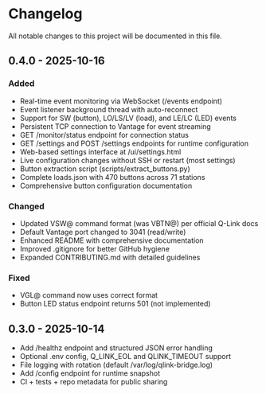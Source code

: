 # Changelog

All notable changes to this project will be documented in this file.

## 0.4.0 - 2025-10-16
### Added
- Real-time event monitoring via WebSocket (/events endpoint)
- Event listener background thread with auto-reconnect
- Support for SW (button), LO/LS/LV (load), and LE/LC (LED) events
- Persistent TCP connection to Vantage for event streaming
- GET /monitor/status endpoint for connection status
- GET /settings and POST /settings endpoints for runtime configuration
- Web-based settings interface at /ui/settings.html
- Live configuration changes without SSH or restart (most settings)
- Button extraction script (scripts/extract_buttons.py)
- Complete loads.json with 470 buttons across 71 stations
- Comprehensive button configuration documentation

### Changed
- Updated VSW@ command format (was VBTN@) per official Q-Link docs
- Default Vantage port changed to 3041 (read/write)
- Enhanced README with comprehensive documentation
- Improved .gitignore for better GitHub hygiene
- Expanded CONTRIBUTING.md with detailed guidelines

### Fixed
- VGL@ command now uses correct format
- Button LED status endpoint returns 501 (not implemented)

## 0.3.0 - 2025-10-14
- Add /healthz endpoint and structured JSON error handling
- Optional .env config, Q_LINK_EOL and QLINK_TIMEOUT support
- File logging with rotation (default /var/log/qlink-bridge.log)
- Add /config endpoint for runtime snapshot
- CI + tests + repo metadata for public sharing
